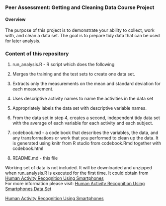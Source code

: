 ### Peer Assessment: Getting and Cleaning Data Course Project

#### Overview
The purpose of this project is to demonstrate your ability to collect, work with, and clean a data set. The goal is to prepare tidy data that can be used for later analysis.

### Content of this repository
1. run_analysis.R - R script which does the following  
  1. Merges the training and the test sets to create one data set.  
  2. Extracts only the measurements on the mean and standard deviation for each measurement.   
  3. Uses descriptive activity names to name the activities in the data set  
  4. Appropriately labels the data set with descriptive variable names.   
  5. From the data set in step 4, creates a second, independent tidy data set with the average of each variable for each activity and each subject.  
  
  
2. codebook.md - a code book that describes the variables, the data, and any transformations or work that you performed to clean up the data. It is generated using knitr from R studio from codebook.Rmd together with codebook.html    

3. README.md - this file  
   
Working set of data is not included. It will be downloaded and unzipped when run_analysis.R is executed for the first time. It could obtain from [Human Activity Recognition Using Smartphones](https://d396qusza40orc.cloudfront.net/getdata%2Fprojectfiles%2FUCI%20HAR%20Dataset.zip)  
For more information please visit: [Human Activity Recognition Using Smartphones Data Set ](http://archive.ics.uci.edu/ml/datasets/Human+Activity+Recognition+Using+Smartphones)

[Human Activity Recognition Using Smartphones](http://archive.ics.uci.edu/ml/datasets/Human+Activity+Recognition+Using+Smartphones)
